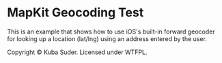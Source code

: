 # MapKit Geocoding Test

This is an example that shows how to use iOS's built-in forward geocoder for looking up a location (lat/lng) using an address entered by the user.

Copyright © Kuba Suder. Licensed under WTFPL.
